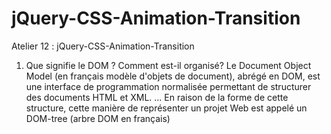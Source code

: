 # jQuery-CSS-Animation-Transition
Atelier 12 : jQuery-CSS-Animation-Transition
1. Que signifie le DOM ? Comment est-il organisé?
Le Document Object Model (en français modèle d'objets de document), abrégé en DOM, est une interface de programmation normalisée permettant de structurer des documents HTML et XML. ... En raison de la forme de cette structure, cette manière de représenter un projet Web est appelé un DOM-tree (arbre DOM en français)
